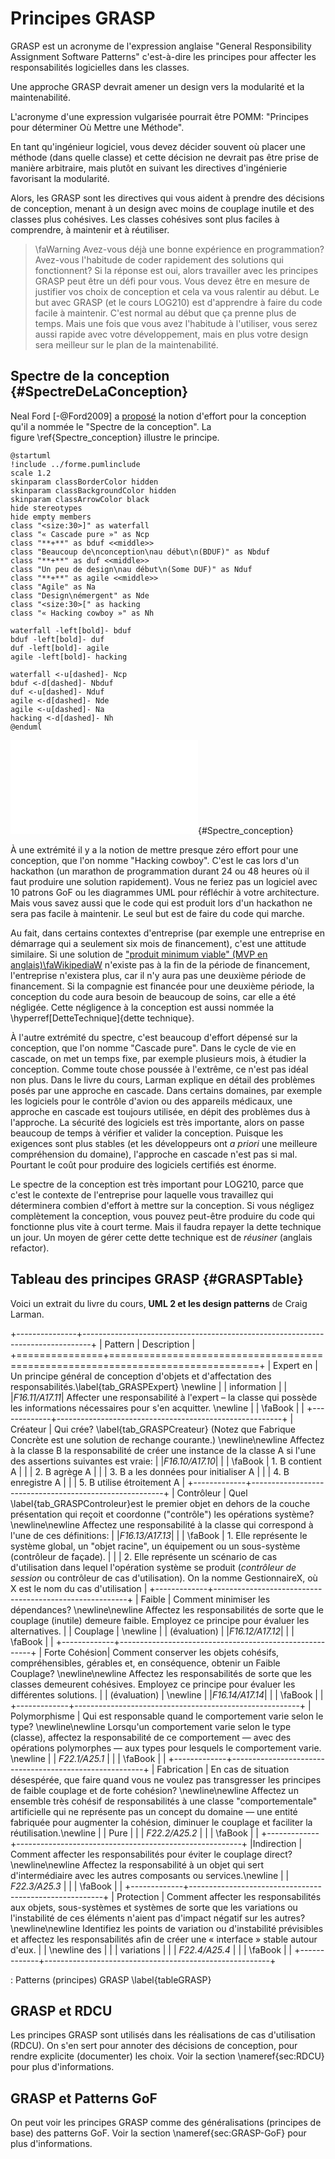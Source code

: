 # Principes GRASP

GRASP est un acronyme de l'expression anglaise "General Responsibility Assignment Software Patterns" c'est-à-dire les principes pour affecter les responsabilités logicielles dans les classes.

Une approche GRASP devrait amener un design vers la modularité et la maintenabilité.

L'acronyme d'une expression vulgarisée pourrait être POMM: "Principes pour déterminer Où Mettre une Méthode".

En tant qu'ingénieur logiciel, vous devez décider souvent où placer une méthode (dans quelle classe) et cette décision ne devrait pas être prise de manière arbitraire, mais plutôt en suivant les directives d'ingénierie favorisant la modularité.

Alors, les GRASP sont les directives qui vous aident à prendre des décisions de conception, menant à un design avec moins de couplage inutile et des classes plus cohésives. Les classes cohésives sont plus faciles à comprendre, à maintenir et à réutiliser.

> \faWarning&nbsp;Avez-vous déjà une bonne expérience en programmation?
Avez-vous l'habitude de coder rapidement des solutions qui fonctionnent?
Si la réponse est oui, alors travailler avec les principes GRASP peut être un défi pour vous.
Vous devez être en mesure de justifier vos choix de conception et cela va vous ralentir au début.
Le but avec GRASP (et le cours LOG210) est d'apprendre à faire du code facile à maintenir.
C'est normal au début que ça prenne plus de temps.
Mais une fois que vous avez l'habitude à l'utiliser, vous serez aussi rapide avec votre développement, mais en plus votre design sera meilleur sur le plan de la maintenabilité.

## Spectre de la conception {#SpectreDeLaConception}

Neal Ford [-@Ford2009] a [proposé](https://www.ibm.com/developerworks/library/j-eaed1/index.html) la notion d'effort pour la conception qu'il a nommée le "Spectre de la conception".
La figure&nbsp;\ref{Spectre_conception} illustre le principe.

```{.plantuml hide-image=true plantuml-filename=build/images/spectre.pdf}
@startuml
!include ../forme.pumlinclude
scale 1.2
skinparam classBorderColor hidden
skinparam classBackgroundColor hidden
skinparam classArrowColor black
hide stereotypes
hide empty members
class "<size:30>]" as waterfall
class "« Cascade pure »" as Ncp
class "**+**" as bduf <<middle>>
class "Beaucoup de\nconception\nau début\n(BDUF)" as Nbduf
class "**+**" as duf <<middle>>
class "Un peu de design\nau début\n(Some DUF)" as Nduf
class "**+**" as agile <<middle>>
class "Agile" as Na
class "Design\némergent" as Nde
class "<size:30>[" as hacking
class "« Hacking cowboy »" as Nh

waterfall -left[bold]- bduf
bduf -left[bold]- duf
duf -left[bold]- agile
agile -left[bold]- hacking

waterfall <-u[dashed]- Ncp
bduf <-d[dashed]- Nbduf
duf <-u[dashed]- Nduf
agile <-d[dashed]- Nde
agile <-u[dashed]- Na
hacking <-d[dashed]- Nh
@enduml
```

![Spectre de la conception, adapté de Neal Ford. [(PlantUML)](http://www.plantuml.com/plantuml/uml/VLJRRjf047stb7yOvIK95LNIlbK81KWlQQEgAg5zW3oiTmTxvVMkjHTHyaTHFw5loOzrriR4X0Z9CjAPCsTcpW4kdMVMXr8bhf2wOfQLuFnQ8RsjvB5or2cbZ1UPDK4BRfInu2tJZage_L5o0ZwN3kXXa3CjLbPwZngMHdkG6dvBBSpA4V5PKE2I1UKZHRCIuPkLBlPStqw8TvkZGp0-H-j06LD0Pf7LOjDVd-6qP0Kj6YpIP5oVqAVKT91IA6YgXT7D3Soc7tzEE-FXuloiUzBB3HpBuaiVtlDQ5_3L1AkPEiZxKt01KsvbvG_oVY1PPLrtiQw5tWPC76UKoyNRTnqILyoviR42xQHE99T2eDvZR7Cxn1fPQrOD8LNKaH0jVX7Gel7h2bq3O5dvDPHOfhHnKdV2yS39U_pm_dnuTmpCmOfHrvAIQEkFVs72w0Bghs9WZ_zgtdTUjOnUxqslLuEf24iO34fQKk5ms1B6o08teIBp5feRpR7oqkY5PW74qqCQ_4AVZgzcdyuQwIYpB_wwzan3XII3z3YPlH2T6eheMVXLNPP9IcTVUHJnfe-rsDLcnjD3YJQZ7yz65_VSdDULdCAGEkju-QL1W9jLQjPRD_CasJeFVOLBFq-D4dVzsjEaDdO7ZkWUM9-ID0Vj5DezEaC6_J0NpEKOwp7D9ho-wA1fEsMN7D6DQpjqWLkuIsV9PlmBUfvSeXRqH_KV)](build/images/spectre.pdf){#Spectre_conception} 

À une extrémité il y a la notion de mettre presque zéro effort pour une conception, que l'on nomme "Hacking cowboy". C'est le cas lors d'un hackathon (un marathon de programmation durant 24 ou 48 heures où il faut produire une solution rapidement). Vous ne feriez pas un logiciel avec 10 patrons GoF ou les diagrammes UML pour réfléchir à votre architecture. Mais vous savez aussi que le code qui est produit lors d'un hackathon ne sera pas facile à maintenir. Le seul but est de faire du code qui marche.

Au fait, dans certains contextes d'entreprise (par exemple une entreprise en démarrage qui a seulement six mois de financement), c'est une attitude similaire. Si une solution de ["produit minimum viable" (MVP en anglais)\faWikipediaW](https://en.wikipedia.org/wiki/Minimum_viable_product) n'existe pas à la fin de la période de financement, l'entreprise n'existera plus, car il n'y aura pas une deuxième période de financement.
Si la compagnie est financée pour une deuxième période, la conception du code aura besoin de beaucoup de soins, car elle a été négligée.
Cette négligence à la conception est aussi nommée la \hyperref[DetteTechnique]{dette technique}.

À l'autre extrémité du spectre, c'est beaucoup d'effort dépensé sur la conception, que l'on nomme "Cascade pure". Dans le cycle de vie en cascade, on met un temps fixe, par exemple plusieurs mois, à étudier la conception. Comme toute chose poussée à l'extrême, ce n'est pas idéal non plus.
Dans le livre du cours, Larman explique en détail des problèmes posés par une approche en cascade.
Dans certains domaines, par exemple les logiciels pour le contrôle d'avion ou des appareils médicaux, une approche en cascade est toujours utilisée, en dépit des problèmes dus à l'approche.
La sécurité des logiciels est très importante, alors on passe beaucoup de temps à vérifier et valider la conception. Puisque les exigences sont plus stables (et les développeurs ont *a priori* une meilleure compréhension du domaine), l'approche en cascade n'est pas si mal.
Pourtant le coût pour produire des logiciels certifiés est énorme.

Le spectre de la conception est très important pour LOG210, parce que c'est le contexte de l'entreprise pour laquelle vous travaillez qui déterminera combien d'effort à mettre sur la conception.
Si vous négligez complètement la conception, vous pouvez peut-être produire du code qui fonctionne plus vite à court terme. Mais il faudra repayer la dette technique un jour.
Un moyen de gérer cette dette technique est de *réusiner* (anglais refactor).

## Tableau des principes GRASP {#GRASPTable}

Voici un extrait du livre du cours, **UML 2 et les design patterns** de Craig Larman.

+---------------+--------------------------------------------------------------------------------+
| Pattern       | Description                                           |
+===============+================================================================================+
| Expert en     | Un principe général de conception d'objets et d'affectation des responsabilités.\label{tab_GRASPExpert} \newline |
| information   |  |
|*F16.11/A17.11*| Affecter une responsabilité à l'expert – la classe qui possède les informations nécessaires pour s'en acquitter. \newline |
| \faBook       | |
+-------------+--------------------------------------------------------+
| Créateur      | Qui crée? \label{tab_GRASPCreateur} (Notez que Fabrique Concrète est une solution de rechange courante.) \newline\newline Affectez à la classe B la responsabilité de créer une instance de la classe A si l'une des assertions suivantes est vraie: |
|*F16.10/A17.10*| |
| \faBook       | 1. B contient A |
|               | 2. B agrège A |
|               | 3. B a les données pour initialiser A |
|               | 4. B enregistre A |
|               | 5. B utilise étroitement A |
+-------------+--------------------------------------------------------+
| Contrôleur    | Quel \label{tab_GRASPControleur}est le premier objet en dehors de la couche présentation qui reçoit et coordonne ("contrôle") les opérations système? \newline\newline Affectez une responsabilité à la classe qui correspond à l'une de ces définitions: |
|*F16.13/A17.13*| |
| \faBook       | 1. Elle représente le système global, un "objet racine", un équipement ou un sous-système (contrôleur de façade). |
|               | 2. Elle représente un scénario de cas d'utilisation dans lequel l'opération système se produit (*contrôleur de session* ou contrôleur de cas d'utilisation). On la nomme GestionnaireX, où X est le nom du cas d'utilisation |
+-------------+--------------------------------------------------------+
| Faible        | Comment minimiser les dépendances? \newline\newline Affectez les responsabilités de sorte que le couplage (inutile) demeure faible. Employez ce principe pour évaluer les alternatives. |
| Couplage      | \newline |
| (évaluation)  |
|*F16.12/A17.12*| |
| \faBook       | |
+-------------+--------------------------------------------------------+
| Forte Cohésion| Comment conserver les objets cohésifs, compréhensibles, gérables et, en conséquence, obtenir un Faible Couplage? \newline\newline Affectez les responsabilités de sorte que les classes demeurent cohésives. Employez ce principe pour évaluer les différentes solutions. |
| (évaluation)  | \newline |
|*F16.14/A17.14*| |
| \faBook       | |
+-------------+--------------------------------------------------------+
| Polymorphisme | Qui est responsable quand le comportement varie selon le type? \newline\newline Lorsqu'un comportement varie selon le type (classe), affectez la responsabilité de ce comportement — avec des opérations polymorphes — aux types pour lesquels le comportement varie. \newline |
| *F22.1/A25.1* | |
| \faBook       | |
+-------------+--------------------------------------------------------+
| Fabrication   | En cas de situation désespérée, que faire quand vous ne voulez pas transgresser les principes de faible couplage et de forte cohésion? \newline\newline Affectez un ensemble très cohésif de responsabilités à une classe "comportementale" artificielle qui ne représente pas un concept du domaine — une entité fabriquée pour augmenter la cohésion, diminuer le couplage et faciliter la réutilisation.\newline |
| Pure          | |
| *F22.2/A25.2* | |
| \faBook       | |
+-------------+--------------------------------------------------------+
|Indirection    | Comment affecter les responsabilités pour éviter le couplage direct? \newline\newline Affectez la responsabilité à un objet qui sert d'intermédiaire avec les autres composants ou services.\newline |
| *F22.3/A25.3* | |
| \faBook       | |
+-------------+--------------------------------------------------------+
| Protection    | Comment affecter les responsabilités aux objets, sous-systèmes et systèmes de sorte que les variations ou l'instabilité de ces éléments n'aient pas d'impact négatif sur les autres? \newline\newline Identifiez les points de variation ou d'instabilité prévisibles et affectez les responsabilités afin de créer une « interface » stable autour d'eux. |
| \newline des  | |
| variations    | |
| *F22.4/A25.4* | |
| \faBook       | |
+-------------+--------------------------------------------------------+

: Patterns (principes) GRASP \label{tableGRASP}

## GRASP et RDCU

Les principes GRASP sont utilisés dans les réalisations de cas d'utilisation (RDCU). 
On s'en sert pour annoter des décisions de conception, pour rendre explicite (documenter) les choix. 
Voir la section \nameref{sec:RDCU} pour plus d'informations.

## GRASP et Patterns GoF

On peut voir les principes GRASP comme des généralisations (principes de base) des patterns GoF. Voir la section \nameref{sec:GRASP-GoF} pour plus d'informations.
